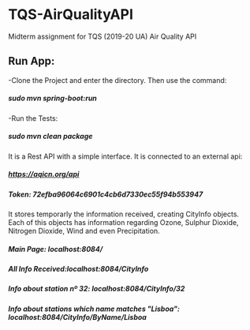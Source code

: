 # TQS-AirQualityAPI
Midterm assignment for TQS (2019-20 UA) Air Quality API

## Run App:
-Clone the Project and enter the directory. Then use the command:
##### sudo mvn spring-boot:run

-Run the Tests:
##### sudo mvn clean package

It is a Rest API with a simple interface. It is connected to an external api:
##### https://aqicn.org/api
##### Token: 72efba96064c6901c4cb6d7330ec55f94b553947
It stores temporarly the information received, creating CityInfo objects. Each of this objects has information regarding Ozone, Sulphur Dioxide, Nitrogen Dioxide, Wind and even Precipitation.

##### Main Page: localhost:8084/

##### All Info Received:localhost:8084/CityInfo

##### Info about station nº 32: localhost:8084/CityInfo/32

##### Info about stations which name matches "Lisboa": localhost:8084/CityInfo/ByName/Lisboa
